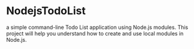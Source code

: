 # NodejsTodoList
a simple command-line Todo List application using Node.js modules. This project will help you understand how to create and use local modules in Node.js.
